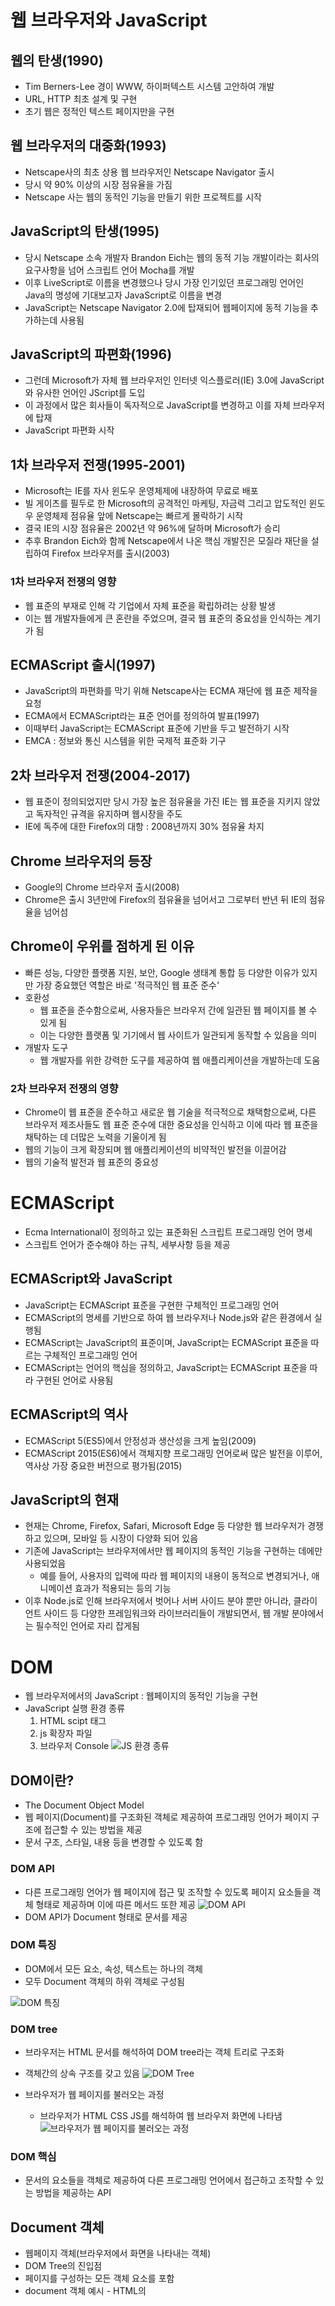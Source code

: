 # 웹 브라우저와 JavaScript
## 웹의 탄생(1990)
* Tim Berners-Lee 경이 WWW, 하이퍼텍스트 시스템 고안하여 개발
* URL, HTTP 최초 설계 및 구현
* 초기 웹은 정적인 텍스트 페이지만을 구현

## 웹 브라우저의 대중화(1993)
* Netscape사의 최초 상용 웹 브라우저인 Netscape Navigator 출시
* 당시 약 90% 이상의 시장 점유율을 가짐
* Netscape 사는 웹의 동적인 기능을 만들기 위한 프로젝트를 시작

## JavaScript의 탄생(1995)
* 당시 Netscape 소속 개발자 Brandon Eich는 웹의 동적 기능 개발이라는 회사의 요구사항을 넘어 스크립트 언어 Mocha를 개발
* 이후 LiveScript로 이름을 변경했으나 당시 가장 인기있던 프로그래밍 언어인 Java의 명성에 기대보고자 JavaScript로 이름을 변경
* JavaScript는 Netscape Navigator 2.0에 탑재되어 웹페이지에 동적 기능을 추가하는데 사용됨

## JavaScript의 파편화(1996)
* 그런데 Microsoft가 자체 웹 브라우저인 인터넷 익스플로러(IE) 3.0에 JavaScript와 유사한 언어인 JScript를 도입
* 이 과정에서 많은 회사들이 독자적으로 JavaScript를 변경하고 이를 자체 브라우저에 탑재
* JavaScript 파편화 시작

## 1차 브라우저 전쟁(1995-2001)
* Microsoft는 IE를 자사 윈도우 운영체제에 내장하여 무료로 배포
* 빌 게이츠를 필두로 한 Microsoft의 공격적인 마케팅, 자금력 그리고 압도적인 윈도우 운영체제 점유율 앞에 Netscape는 빠르게 몰락하기 시작
* 결국 IE의 시장 점유율은 2002년 약 96%에 달하며 Microsoft가 승리
* 추후 Brandon Eich와 함께 Netscape에서 나온 핵심 개발진은 모질라 재단을 설립하여 Firefox 브라우저를 출시(2003)

### 1차 브라우저 전쟁의 영향
* 웹 표준의 부재로 인해 각 기업에서 자체 표준을 확립하려는 상황 발생
* 이는 웹 개발자들에게 큰 혼란을 주었으며, 결국 웹 표준의 중요성을 인식하는 계기가 됨

## ECMAScript 출시(1997)
* JavaScript의 파편화를 막기 위해 Netscape사는 ECMA 재단에 웹 표준 제작을 요청
* ECMA에서 ECMAScript라는 표준 언어를 정의하여 발표(1997)
* 이때부터 JavaScript는 ECMAScript 표준에 기반을 두고 발전하기 시작
* EMCA : 정보와 통신 시스템을 위한 국제적 표준화 기구

## 2차 브라우저 전쟁(2004-2017)
* 웹 표준이 정의되었지만 당시 가장 높은 점유율을 가진 IE는 웹 표준을 지키지 않았고 독자적인 규격을 유지하며 웹시장을 주도
* IE에 독주에 대한 Firefox의 대항 : 2008년까지 30% 점유율 차지

## Chrome 브라우저의 등장
* Google의 Chrome 브라우저 출시(2008)
* Chrome은 출시 3년만에 Firefox의 점유율을 넘어서고 그로부터 반년 뒤 IE의 점유율을 넘어섬

## Chrome이 우위를 점하게 된 이유
* 빠른 성능, 다양한 플랫폼 지원, 보안, Google 생태계 통합 등 다양한 이유가 있지만 가장 중요했던 역할은 바로 '적극적인 웹 표준 준수'
* 호환성
    * 웹 표준을 준수함으로써, 사용자들은 브라우저 간에 일관된 웹 페이지를 볼 수 있게 됨
    * 이는 다양한 플랫폼 및 기기에서 웹 사이트가 일관되게 동작할 수 있음을 의미
* 개발자 도구
    * 웹 개발자를 위한 강력한 도구를 제공하여 웹 애플리케이션을 개발하는데 도움

### 2차 브라우저 전쟁의 영향
* Chrome이 웹 표준을 준수하고 새로운 웹 기술을 적극적으로 채택함으로써, 다른 브라우저 제조사들도 웹 표준 준수에 대한 중요성을 인식하고 이에 따라 웹 표준을 채탁하는 데 더많은 노력을 기울이게 됨
* 웹의 기능이 크게 확장되며 웹 애플리케이션의 비약적인 발전을 이끌어감
* 웹의 기술적 발전과 웹 표준의 중요성

# ECMAScript
* Ecma International이 정의하고 있는 표준화된 스크립트 프로그래밍 언어 명세
* 스크립트 언어가 준수해야 하는 규칙, 세부사항 등을 제공


## ECMAScript와 JavaScript
* JavaScript는 ECMAScript 표준을 구현한 구체적인 프로그래밍 언어
* ECMAScript의 명세를 기반으로 하여 웹 브라우저나 Node.js와 같은 환경에서 실행됨
* ECMAScript는 JavaScript의 표준이며, JavaScript는 ECMAScript 표준을 따르는 구체적인 프로그래밍 언어
* ECMAScript는 언어의 핵심을 정의하고, JavaScript는 ECMAScript 표준을 따라 구현된 언어로 사용됨

## ECMAScript의 역사
* ECMAScript 5(ES5)에서 안정성과 생산성을 크게 높임(2009)
* ECMAScript 2015(ES6)에서 객체지향 프로그래밍 언어로써 많은 발전을 이루어, 역사상 가장 중요한 버전으로 평가됨(2015)

## JavaScript의 현재
* 현재는 Chrome, Firefox, Safari, Microsoft Edge 등 다양한 웹 브라우저가 경쟁하고 있으며, 모바일 등 시장이 다양화 되어 있음
* 기존에 JavaScript는 브라우저에서만 웹 페이지의 동적인 기능을 구현하는 데에만 사용되었음
    - 예를 들어, 사용자의 입력에 따라 웹 페이지의 내용이 동적으로 변경되거나, 애니메이션 효과가 적용되는 등의 기능
* 이후 Node.js로 인해 브라우저에서 벗어나 서버 사이드 분야 뿐만 아니라, 클라이언트 사이드 등 다양한 프레임워크와 라이브러리들이 개발되면서, 웹 개발 분야에서는 필수적인 언어로 자리 잡게됨

# DOM
* 웹 브라우저에서의 JavaScript : 웹페이지의 동적인 기능을 구현
* JavaScript 실행 환경 종류
    1. HTML scipt 태그
    2. js 확장자 파일
    3. 브라우저 Console
![JS 환경 종류](<../이미지/240416/JS 환경 종류.PNG>)

## DOM이란?
* The Document Object Model
* 웹 페이지(Document)를 구조화된 객체로 제공하여 프로그래밍 언어가 페이지 구조에 접근할 수 있는 방법을 제공
* 문서 구조, 스타일, 내용 등을 변경할 수 있도록 함

### DOM API
* 다른 프로그래밍 언어가 웹 페이지에 접근 및 조작할 수 있도록 페이지 요소들을 객체 형태로 제공하며 이에 따른 메서드 또한 제공
![DOM API](<../이미지/240416/DOM API.PNG>)
* DOM API가 Document 형태로 문서를 제공

### DOM 특징
* DOM에서 모든 요소, 속성, 텍스트는 하나의 객체
* 모두 Document 객체의 하위 객체로 구성됨

![DOM 특징](<../이미지/240416/DOM 특징.PNG>)

### DOM tree
* 브라우저는 HTML 문서를 해석하여 DOM tree라는 객체 트리로 구조화
* 객체간의 상속 구조를 갖고 있음
![DOM Tree](<../이미지/240416/DOM Tree.PNG>)

* 브라우저가 웹 페이지를 불러오는 과정
    * 브라우저가 HTML CSS JS를 해석하여 웹 브라우저 화면에 나타냄
![브라우저가 웹 페이지를 불러오는 과정](<../이미지/240416/브라우저 웹 페이지 호출과정.PNG>)

### DOM 핵심
* 문서의 요소들을 객체로 제공하여 다른 프로그래밍 언어에서 접근하고 조작할 수 있는 방법을 제공하는 API

## Document 객체
* 웹페이지 객체(브라우저에서 화면을 나타내는 객체)
* DOM Tree의 진입점
* 페이지를 구성하는 모든 객체 요소를 포함
* document 객체 예시 - HTML의 <title> 변경하기
![Document](<../이미지/240416/Document 객체.PNG>)


# DOM 선택
* DOM 조작시 기억해야 할 것
    * 웹페이지를 동적으로 만들기 == 웹페이지를 조작하기
    * 조작순서
        1. 조작하고자 하는 요소를 선택(또는 탐색)
        2. 선택된 요소의 콘텐츠 또는 속성을 조작
## 선택 메서드
* document.querySelector() : 요소 한개 선택
* document.querySelectorAll() : 요소 여러 개 선택

### document.querySelector(selector)
* 제공한 선택자와 일치하는 element 한 개 선택
* 제공한 CSS Selector를 만족하는 첫 번째 element 객체를 반환(없다면 null 반환)
* class 선택은 '.'를 사용


### document.querySelectorAll(selector)
* 제공한 선택자와 일치하는 여러 element를 선택
* 제공한 CSS selector를 만족하는 NodeList(배열이라고 생각하면 됨)를 반환

### DOM 선택 실습
```html
<script>
    console.log(document.querySelector('.heading'))
    console.log(document.querySelector('.content'))
    console.log(document.querySelectorAll('.content'))
    console.log(document.querySelectorAll('ul > li'))
</script>
```
![DOM 선택 실습](<../이미지/240416/DOM 선택 실습.PNG>)
* 선택자 요소는 개발자 도구에서 element의 항목을 오른쪽 클릭해서 copy-> copy-selector를 선택하면 바로 요소를 저장할 수 있음
* console.log == print

# DOM 조작
## 속성 조작
### 클래스 속성 조작
#### classList property
* 요소의 클래스 목록을 DOMTokenList(유사배열) 형태로 반환
##### classList 메서드
* element.classList.add() : 지정한 클래스 값을 추가
* element.classList.remove() : 지정한 클래스 값을 제거
* element.classList.toggle() : 클래스가 존재한다면 제거하고 false를 반환(존재하지 않으면 클래스를 추가하고 true를 반환)

> JS는 camelcase를 사용(class'L'ist, query'S'elector)

```html
  <script>
    const h1Tag = document.querySelector('.heading')
    console.log(h1Tag)
    console.log(h1Tag.classList)

    h1Tag.classList.add('red')
    console.log(h1Tag.classList)
    
    h1Tag.classList.remove('red')
    console.log(h1Tag.classList)

    h1Tag.classList.toggle('red')
  </script>
```
![클래스 속성 조작](<../이미지/240416/클래스 속성 조작 실습.PNG>)

### 일반 속성 조작 메서드
* Element.getAttribute() : 해당 요소에 지정된 값을 반환(조회)
* Element.setAttribute(name,value) : 지정된 요소의 속성 값을 설정, 속성이 이미 있으면 기존 값을 갱신(그렇지 않으면 지정된 이름과 값으로 새 속성이 추가)
* Element.removeAttribute() : 요소에서 지정된 이름을 가진 속성 제거

```html
<script>
    //일반속성조작
    const aTag = document.querySelector('a')
    console.log(aTag)

    console.log(aTag.getAttribute('href'))

    aTag.setAttribute('href', 'https://www.naver.com')
    console.log(aTag.getAttribute('href'))

    aTag.removeAttribute('href')
    console.log(aTag.getAttribute('href'))
</script>
```
![일반 속성 조작](<../이미지/240416/일반 속성 조작 실습.PNG>)

## HTML 콘텐츠 조작
* 'textContent' property
* 요소의 텍스트 콘텐츠를 표현

```html
  <script>
    const h1Tag = document.querySelector('.heading')
    console.log(h1Tag)
    console.log(h1Tag.textContent)

    h1Tag.textContent ='내용 수정'
    console.log(h1Tag.textContent)
  </script>
```
![HTML 콘텐츠 조작1](<../이미지/240416/HTML 콘텐츠 조작1.PNG>)
![HTML 콘텐츠 조작2](<../이미지/240416/HTML 콘텐츠 조작2.PNG>)

## DOM 요소 조작
* document.createElement(tagName)
    - 작성한 tagName의 HTML 요소를 생성하여 반환
* Node.appendChild()
    - 한 Node를 특정 부모 Node의 자식 NodeList 중 마지막 자식으로 삽입
    - 추가된 Node 객체를 반환
* Node.removeChild()
    - DOM에서 자식 Node를 제거
    - 제거된 Node를 반환

* 조작하기전엔 항상 선택을 해야함
```html
  <script>
    //생성
    const h1Tag=document.createElement('h1')
    h1Tag.textContent = '제목'
    console.log(h1Tag)
    //추가
    const divTag =document.querySelector('div')
    divTag.appendChild(h1Tag)
    console.log(divTag)

    //삭제
    divTag.removeChild(h1Tag)
  </script>
```
![DOM 요소 조작](<../이미지/240416/DOM 요소 조작.PNG>)

## style 조작
* 'style' property
    - 해당 요소의 모든 style 속성 목록을 포함하는 속성
```html
<body>
  <p>Lorem, ipsum dolor.</p>

  <script>
    const pTag = document.querySelector('p')
    console.log(pTag.style)
    pTag.style.color= 'crimson'
    pTag.style.fontSize='2rem'
    pTag.style.border = '1px solid black'
  </script>
</body>
```
![style 조작](<../이미지/240416/style 조작.PNG>)
* console.log로 스타일의 종류를 확인하고 조작하면 편함
![style log](<../이미지/240416/style log.PNG>)

# 참고
## Node
* DOM의 기본 구성단위
* DOM 트리의 각 부분은 Node라는 객체로 표현됨
    * Document Node => HTML 문서 전체를 나타내는 노드
    * Element Node => HTML 요소를 나타내는 노드(예를 들어\<p>)
    * Text Node => HTML 텍스트(Element Node 내의 텍스트 컨텐츠를 나타냄)
    * Attribute Node => HTML 요소의 속성을 나타내는 노드

## NodeList
* DOM 메서드를 사용해 선택한 Node의 목록
* 배열과 유사한 구조를 가짐
* Index로만 각 항목에 접근 가능
* JavaScript의 배열 메서드 사용 가능
* querySelectorAll()에 의해 반환되는 NodeList는 DOM의 변경사항을 실시간으로 반영하지 않음
    - DOM이 나중에 변경되더라도 이전에 이미 선택한 NodeList 값은 변하지 않음

## Element
* Node의 하위 유형
* Element는 DOM 트리에서 HTML요소를 나타내는 특별한 유형의 Node
* 예를 들어, <p>, <div> ,<span>, <body> 등의 HTML 태그들이 Element 노드를 생성
* Node의 속성과 메서드를 모두 가지고 있으며 추가적으로 요소 특화된 기능(예 : className, innerHTML, id 등)을 가지고 있음
* 모든 Element는 Node이지만, 모든 Node가 Element인 것은 아님

## DOM 속성 확인 Tip
* 개발자 도구 - Elements - Properties
* 해당 요소의 모든 DOM 속성 확인 가능
![DOM 속성 확인 Tip](<../이미지/240416/DOM 속성 확인.PNG>)

## Parsing == 구문 분석, 해석
* 브라우저가 문자열을 해석하여 DOM Tree로 만드는 과정
![parsing](../%EC%9D%B4%EB%AF%B8%EC%A7%80/240416/parsing.PNG)